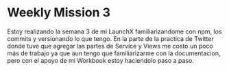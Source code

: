 # Weekly Mission 3
Estoy realizando la semana 3 de mi LaunchX familiarizandome con npm, los commits y versionando lo que tengo.
En la  parte de la practica de Twitter donde tuve que agregar las partes de Service y Views me costo un poco más de trabajo
ya que aun tengo que familiarizarme con la documentacion, pero con el apoyo de mi Workbook estoy haciendolo paso a paso.
